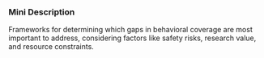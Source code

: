 ### Mini Description

Frameworks for determining which gaps in behavioral coverage are most important to address, considering factors like safety risks, research value, and resource constraints.
